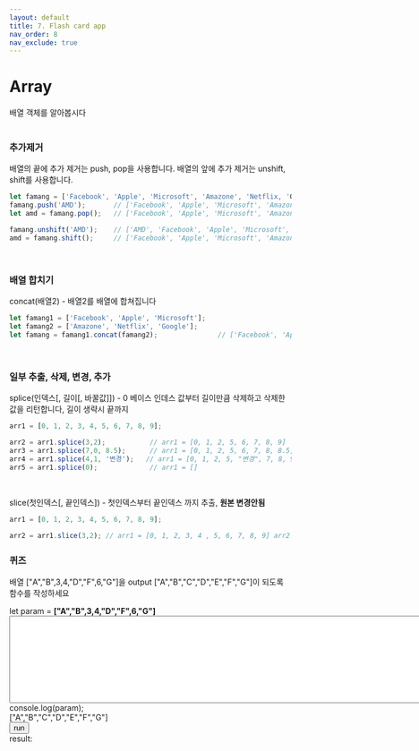 ```yaml
---
layout: default
title: 7. Flash card app
nav_order: 8
nav_exclude: true
---
```

<script src="./util.js"></script>

# Array
배열 객체를 알아봅시다  
<br> 

### 추가제거  
배열의 끝에 추가 제거는 push, pop을 사용합니다.
배열의 앞에 추가 제거는 unshift, shift를 사용합니다.
```javascript
let famang = ['Facebook', 'Apple', 'Microsoft', 'Amazone', 'Netflix, 'Google'];
famang.push('AMD');       // ['Facebook', 'Apple', 'Microsoft', 'Amazone', 'Netflix, 'Google', 'AMD']
let amd = famang.pop();   // ['Facebook', 'Apple', 'Microsoft', 'Amazone', 'Netflix, 'Google']

famang.unshift('AMD');    // ['AMD', 'Facebook', 'Apple', 'Microsoft', 'Amazone', 'Netflix, 'Google']
amd = famang.shift();     // ['Facebook', 'Apple', 'Microsoft', 'Amazone', 'Netflix, 'Google']
```
<br>  

### 배열 합치기  
concat(배열2) - 배열2를 배열에 합쳐집니다
```javascript
let famang1 = ['Facebook', 'Apple', 'Microsoft'];
let famang2 = ['Amazone', 'Netflix', 'Google'];
let famang = famang1.concat(famang2);               // ['Facebook', 'Apple', 'Microsoft', 'Amazone', 'Netflix, 'Google']

```
<br> 

### 일부 추출, 삭제, 변경, 추가  
splice(인덱스[, 길이[, 바꿀값]]) - 0 베이스 인데스 값부터 길이만큼 삭제하고 삭제한 값을 리턴합니다, 길이 생략시 끝까지
```javascript
arr1 = [0, 1, 2, 3, 4, 5, 6, 7, 8, 9];

arr2 = arr1.splice(3,2);           // arr1 = [0, 1, 2, 5, 6, 7, 8, 9]       arr2 = [3, 4]   // 추출,삭제
arr3 = arr1.splice(7,0, 8.5);      // arr1 = [0, 1, 2, 5, 6, 7, 8, 8.5, 9]  arr3 = []       // 추가
arr4 = arr1.splice(4,1, '변경');   // arr1 = [0, 1, 2, 5, "변경", 7, 8, 9]  arr4 = [6]      // 변경
arr5 = arr1.splice(0);             // arr1 = []                             arr4 = [0, 1, 2, 5, "추가", 7, 8, 9]
```
<br>  

slice(첫인덱스[, 끝인덱스]) - 첫인덱스부터 끝인덱스 까지 추출, **원본 변경안됨**
```javascript
arr1 = [0, 1, 2, 3, 4, 5, 6, 7, 8, 9];

arr2 = arr1.slice(3,2); // arr1 = [0, 1, 2, 3, 4 , 5, 6, 7, 8, 9] arr2 = [3, 4] // 추출, 원본 변경안됨
```

### 퀴즈
배열 ["A","B",3,4,"D","F",6,"G"]을 output ["A","B","C","D","E","F","G"]이 되도록 함수를 작성하세요  

<div>let param = <b id="param">["A","B",3,4,"D","F",6,"G"]</b></div>
<textarea id='func' rows="10" cols="100">
</textarea>
<div>console.log(param);</div>
<div id='require'>["A","B","C","D","E","F","G"]</div>  
<button id='run' onclick='onRunClick()'>run</button>  
<div>result:  <b id='result' style='color:green'></b></div>
<div id='resultmsg' style='font-weight:bold'></div>
